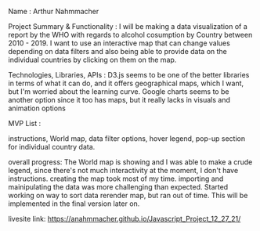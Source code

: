 Name : Arthur Nahmmacher


Project Summary & Functionality :
I will be making a data visualization of a report by the WHO with regards to
alcohol cosumption by Country between 2010 - 2019.
I want to use an interactive map that can change values depending on data
filters and also being able to provide data on the individual countries by 
clicking on them on the map.

Technologies, Libraries, APIs :
    D3.js seems to be one of the better libraries in terms of what it can do,
    and it offers geographical maps, which I want, but I'm worried about the 
    learning curve. Google charts seems to be another option since it too has
    maps, but it really lacks in visuals and animation options


MVP List :

instructions, World map, data filter options, hover legend, pop-up section 
for individual country data.


overall progress:
The World map is showing and I was able to make a crude legend, since there's not much interactivity at the moment, I don't have instructions.
creating the map took most of my time. importing and mainipulating the data was more challenging than expected. Started working on way to sort data
rerender map, but ran out of time. This will be implemented in the final version later on. 

livesite link: https://anahmmacher.github.io/Javascript_Project_12_27_21/